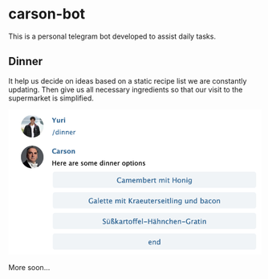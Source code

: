 # carson-bot

This is a personal telegram bot developed to assist daily tasks.

## Dinner

It help us decide on ideas based on a static recipe list we are constantly updating. Then give us all necessary ingredients so that our visit to the supermarket is simplified.

![dinner](/assets/dinner.png)

More soon...
